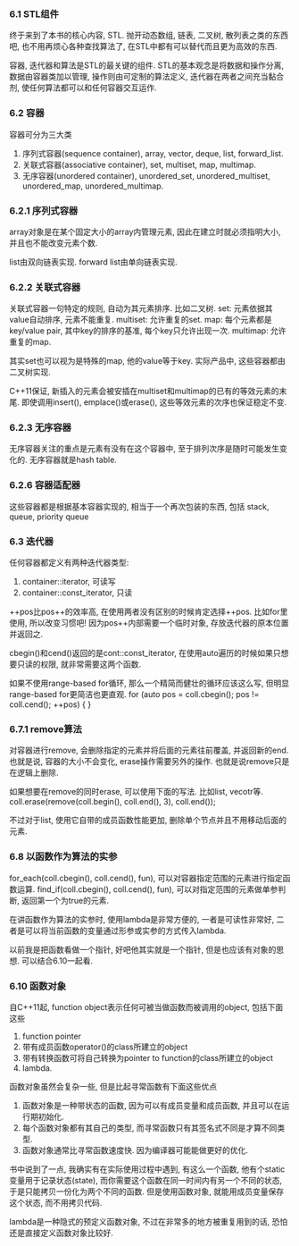 ### 6.1 STL组件 ###

终于来到了本书的核心内容, STL.
抛开动态数组, 链表, 二叉树, 散列表之类的东西吧, 也不用再烦心各种查找算法了, 在STL中都有可以替代而且更为高效的东西.

容器, 迭代器和算法是STL的最关键的组件.
STL的基本观念是将数据和操作分离, 数据由容器类加以管理, 操作则由可定制的算法定义, 迭代器在两者之间充当黏合剂, 使任何算法都可以和任何容器交互运作.

### 6.2 容器 ###

容器可分为三大类
1. 序列式容器(sequence container), array, vector, deque, list, forward_list.
2. 关联式容器(associative container), set, multiset, map, multimap.
3. 无序容器(unordered container), unordered_set, unordered_multiset, unordered_map, unordered_multimap.

### 6.2.1 序列式容器 ###

array对象是在某个固定大小的array内管理元素, 因此在建立时就必须指明大小, 并且也不能改变元素个数.

list由双向链表实现.
forward list由单向链表实现.

### 6.2.2 关联式容器 ###

关联式容器一句特定的规则, 自动为其元素排序. 比如二叉树.
set: 元素依据其value自动排序, 元素不能重复.
multiset: 允许重复的set.
map: 每个元素都是key/value pair, 其中key的排序的基准, 每个key只允许出现一次.
multimap: 允许重复的map.

其实set也可以视为是特殊的map, 他的value等于key. 实际产品中, 这些容器都由二叉树实现.

C++11保证, 新插入的元素会被安插在multiset和multimap的已有的等效元素的末尾.
即使调用insert(), emplace()或erase(), 这些等效元素的次序也保证稳定不变.

### 6.2.3 无序容器 ###

无序容器关注的重点是元素有没有在这个容器中, 至于排列次序是随时可能发生变化的.
无序容器就是hash table.

### 6.2.6 容器适配器 ###

这些容器都是根据基本容器实现的, 相当于一个再次包装的东西, 包括
stack, queue, priority queue

### 6.3 迭代器 ###

任何容器都定义有两种迭代器类型:
1. container::iterator, 可读写
2. container::const_iterator, 只读

++pos比pos++的效率高, 在使用两者没有区别的时候肯定选择++pos. 比如for里使用, 所以改变习惯吧!
因为pos++内部需要一个临时对象, 存放迭代器的原本位置并返回之.

cbegin()和cend()返回的是cont::const_iterator, 在使用auto遍历的时候如果只想要只读的权限, 就非常需要这两个函数.

如果不使用range-based for循环, 那么一个精简而健壮的循环应该这么写, 但明显range-based for更简洁也更直观.
	for (auto pos = coll.cbegin(); pos != coll.cend(); ++pos)
	{
	}

### 6.7.1 remove算法 ###

对容器进行remove, 会删除指定的元素并将后面的元素往前覆盖, 并返回新的end.
也就是说, 容器的大小不会变化, erase操作需要另外的操作. 也就是说remove只是在逻辑上删除.

如果想要在remove的同时erase, 可以使用下面的写法. 比如list, vecotr等.
	coll.erase(remove(coll.begin(), coll.end(), 3), coll.end());

不过对于list, 使用它自带的成员函数性能更加, 删除单个节点并且不用移动后面的元素.

### 6.8 以函数作为算法的实参 ###

for_each(coll.cbegin(), coll.cend(), fun), 可以对容器指定范围的元素进行指定函数运算.
find_if(coll.cbegin(), coll.cend(), fun), 可以对指定范围的元素做单参判断, 返回第一个为true的元素.

在讲函数作为算法的实参时, 使用lambda是非常方便的, 一者是可读性非常好, 二者是可以将当前函数的变量通过形参或实参的方式传入lambda.

以前我是把函数看做一个指针, 好吧他其实就是一个指针, 但是也应该有对象的思想.
可以结合6.10一起看.

### 6.10 函数对象 ###

自C++11起, function object表示任何可被当做函数而被调用的object, 包括下面这些
1. function pointer
2. 带有成员函数operator()的class所建立的object
3. 带有转换函数可将自己转换为pointer to function的class所建立的object
4. lambda.

函数对象虽然会复杂一些, 但是比起寻常函数有下面这些优点
1. 函数对象是一种带状态的函数, 因为可以有成员变量和成员函数, 并且可以在运行期初始化.
2. 每个函数对象都有其自己的类型, 而寻常函数只有其签名式不同是才算不同类型.
3. 函数对象通常比寻常函数速度快. 因为编译器可能能做更好的优化.

书中说到了一点, 我确实有在实际使用过程中遇到, 
有这么一个函数, 他有个static变量用于记录状态(state), 而你需要这个函数在同一时间内有另一个不同的状态, 于是只能拷贝一份化为两个不同的函数.
但是使用函数对象, 就能用成员变量保存这个状态, 而不用拷贝代码.

lambda是一种隐式的预定义函数对象, 不过在非常多的地方被重复用到的话, 恐怕还是直接定义函数对象比较好.

